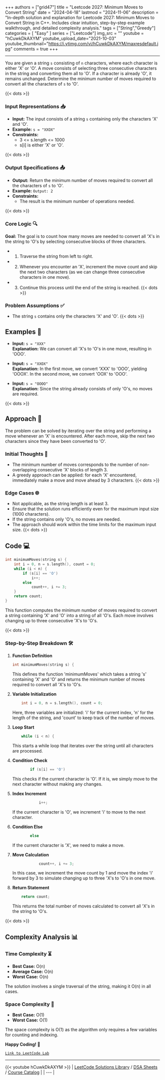 
+++
authors = ["grid47"]
title = "Leetcode 2027: Minimum Moves to Convert String"
date = "2024-04-18"
lastmod = "2024-11-06"
description = "In-depth solution and explanation for Leetcode 2027: Minimum Moves to Convert String in C++. Includes clear intuition, step-by-step example walkthrough, and detailed complexity analysis."
tags = ["String","Greedy"]
categories = [
    "Easy"
]
series = ["Leetcode"]
img_src = ""
youtube = "hCuwkDkAXYM"
youtube_upload_date="2021-10-03"
youtube_thumbnail="https://i.ytimg.com/vi/hCuwkDkAXYM/maxresdefault.jpg"
comments = true
+++



---
You are given a string `s` consisting of `n` characters, where each character is either 'X' or 'O'. A move consists of selecting three consecutive characters in the string and converting them all to 'O'. If a character is already 'O', it remains unchanged. Determine the minimum number of moves required to convert all the characters of `s` to 'O'.
<!--more-->
{{< dots >}}
### Input Representations 📥
- **Input:** The input consists of a string `s` containing only the characters 'X' and 'O'.
- **Example:** `s = "XXOX"`
- **Constraints:**
	- 3 <= s.length <= 1000
	- s[i] is either 'X' or 'O'.

{{< dots >}}
### Output Specifications 📤
- **Output:** Return the minimum number of moves required to convert all the characters of `s` to 'O'.
- **Example:** `Output: 2`
- **Constraints:**
	- The result is the minimum number of operations needed.

{{< dots >}}
### Core Logic 🔍
**Goal:** The goal is to count how many moves are needed to convert all 'X's in the string to 'O's by selecting consecutive blocks of three characters.

- 1. Traverse the string from left to right.
- 2. Whenever you encounter an 'X', increment the move count and skip the next two characters (as we can change three consecutive characters in one move).
- 3. Continue this process until the end of the string is reached.
{{< dots >}}
### Problem Assumptions ✅
- The string `s` contains only the characters 'X' and 'O'.
{{< dots >}}
## Examples 🧩
- **Input:** `s = "XXX"`  \
  **Explanation:** We can convert all 'X's to 'O's in one move, resulting in 'OOO'.

- **Input:** `s = "XXOX"`  \
  **Explanation:** In the first move, we convert 'XXX' to 'OOO', yielding 'OOOX'. In the second move, we convert 'OOX' to 'OOO'.

- **Input:** `s = "OOOO"`  \
  **Explanation:** Since the string already consists of only 'O's, no moves are required.

{{< dots >}}
## Approach 🚀
The problem can be solved by iterating over the string and performing a move whenever an 'X' is encountered. After each move, skip the next two characters since they have been converted to 'O'.

### Initial Thoughts 💭
- The minimum number of moves corresponds to the number of non-overlapping consecutive 'X' blocks of length 3.
- A greedy approach can be applied: for each 'X' encountered, immediately make a move and move ahead by 3 characters.
{{< dots >}}
### Edge Cases 🌐
- Not applicable, as the string length is at least 3.
- Ensure that the solution runs efficiently even for the maximum input size (1000 characters).
- If the string contains only 'O's, no moves are needed.
- The approach should work within the time limits for the maximum input size.
{{< dots >}}
## Code 💻
```cpp
int minimumMoves(string s) {
    int i = 0, n = s.length(), count = 0;
    while (i < n) {
        if (s[i] == 'O')
            i++;
        else
            count++, i += 3;
    }
    return count;
}
```

This function computes the minimum number of moves required to convert a string containing 'X' and 'O' into a string of all 'O's. Each move involves changing up to three consecutive 'X's to 'O's.

{{< dots >}}
### Step-by-Step Breakdown 🛠️
1. **Function Definition**
	```cpp
	int minimumMoves(string s) {
	```
	This defines the function 'minimumMoves' which takes a string 's' containing 'X' and 'O' and returns the minimum number of moves required to convert all 'X's to 'O's.

2. **Variable Initialization**
	```cpp
	    int i = 0, n = s.length(), count = 0;
	```
	Here, three variables are initialized: 'i' for the current index, 'n' for the length of the string, and 'count' to keep track of the number of moves.

3. **Loop Start**
	```cpp
	    while (i < n) {
	```
	This starts a while loop that iterates over the string until all characters are processed.

4. **Condition Check**
	```cpp
	        if (s[i] == 'O')
	```
	This checks if the current character is 'O'. If it is, we simply move to the next character without making any changes.

5. **Index Increment**
	```cpp
	            i++;
	```
	If the current character is 'O', we increment 'i' to move to the next character.

6. **Condition Else**
	```cpp
	        else
	```
	If the current character is 'X', we need to make a move.

7. **Move Calculation**
	```cpp
	            count++, i += 3;
	```
	In this case, we increment the move count by 1 and move the index 'i' forward by 3 to simulate changing up to three 'X's to 'O's in one move.

8. **Return Statement**
	```cpp
	    return count;
	```
	This returns the total number of moves calculated to convert all 'X's in the string to 'O's.

{{< dots >}}
## Complexity Analysis 📊
### Time Complexity ⏳
- **Best Case:** O(n)
- **Average Case:** O(n)
- **Worst Case:** O(n)

The solution involves a single traversal of the string, making it O(n) in all cases.

### Space Complexity 💾
- **Best Case:** O(1)
- **Worst Case:** O(1)

The space complexity is O(1) as the algorithm only requires a few variables for counting and indexing.

**Happy Coding! 🎉**


[`Link to LeetCode Lab`](https://leetcode.com/problems/minimum-moves-to-convert-string/description/)

---
{{< youtube hCuwkDkAXYM >}}
| [LeetCode Solutions Library](https://grid47.xyz/leetcode/) / [DSA Sheets](https://grid47.xyz/sheets/) / [Course Catalog](https://grid47.xyz/courses/) |
| --- |
